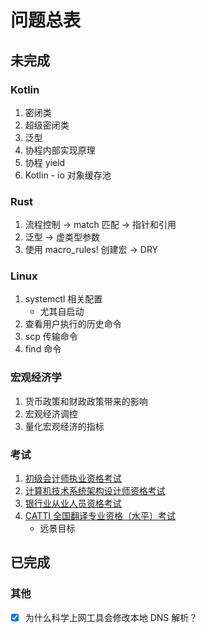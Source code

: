 # 问题总表

## 未完成

### Kotlin

1. 密闭类
2. 超级密闭类
3. 泛型
4. 协程内部实现原理
5. 协程 yield
6. Kotlin - io 对象缓存池

### Rust

1. 流程控制 -> match 匹配 -> 指针和引用
2. 泛型 -> 虚类型参数
3. 使用 macro_rules! 创建宏 -> DRY

### Linux

1. systemctl 相关配置
   - 尤其自启动
2. 查看用户执行的历史命令
3. scp 传输命令
4. find 命令

### 宏观经济学

1. 货币政策和财政政策带来的影响
2. 宏观经济调控
3. 量化宏观经济的指标

### 考试

1. [初级会计师执业资格考试](http://www.canet.com.cn/zt/cjbm/)
2. [计算机技术系统架构设计师资格考试](https://www.ruankao.org.cn/platform/details?code=03_03)
3. [银行业从业人员资格考试](http://cj.ccbp.org.cn/site)
4. [CATTI 全国翻译专业资格（水平）考试](https://www.catticenter.com/cattiksjj)
   - 远景目标

## 已完成

### 其他

- [x] 为什么科学上网工具会修改本地 DNS 解析？